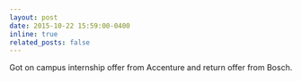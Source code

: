 ```yaml
---
layout: post
date: 2015-10-22 15:59:00-0400
inline: true
related_posts: false
---
```


Got on campus internship offer from Accenture and return offer from Bosch.
